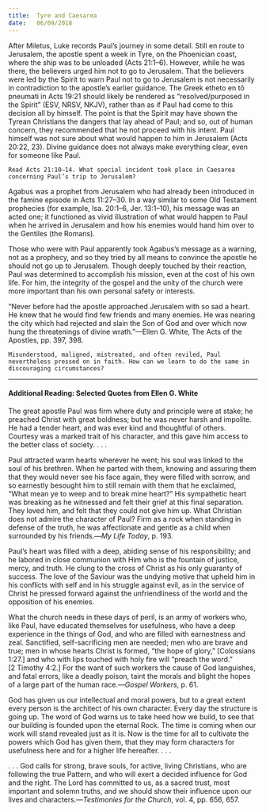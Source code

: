 ```yaml
---
title:  Tyre and Caesarea
date:   06/09/2018
---
```


After Miletus, Luke records Paul’s journey in some detail. Still en route to Jerusalem, the apostle spent a week in Tyre, on the Phoenician coast, where the ship was to be unloaded (Acts 21:1–6). However, while he was there, the believers urged him not to go to Jerusalem. That the believers were led by the Spirit to warn Paul not to go to Jerusalem is not necessarily in contradiction to the apostle’s earlier guidance. The Greek etheto en tō pneumati in Acts 19:21 should likely be rendered as “resolved/purposed in the Spirit” (ESV, NRSV, NKJV), rather than as if Paul had come to this decision all by himself. The point is that the Spirit may have shown the Tyrean Christians the dangers that lay ahead of Paul; and so, out of human concern, they recommended that he not proceed with his intent. Paul himself was not sure about what would happen to him in Jerusalem (Acts 20:22, 23). Divine guidance does not always make everything clear, even for someone like Paul.

`Read Acts 21:10–14. What special incident took place in Caesarea concerning Paul’s trip to Jerusalem?`

Agabus was a prophet from Jerusalem who had already been introduced in the famine episode in Acts 11:27–30. In a way similar to some Old Testament prophecies (for example, Isa. 20:1–6, Jer. 13:1–10), his message was an acted one; it functioned as vivid illustration of what would happen to Paul when he arrived in Jerusalem and how his enemies would hand him over to the Gentiles (the Romans).

Those who were with Paul apparently took Agabus’s message as a warning, not as a prophecy, and so they tried by all means to convince the apostle he should not go up to Jerusalem. Though deeply touched by their reaction, Paul was determined to accomplish his mission, even at the cost of his own life. For him, the integrity of the gospel and the unity of the church were more important than his own personal safety or interests. 

“Never before had the apostle approached Jerusalem with so sad a heart. He knew that he would find few friends and many enemies. He was nearing the city which had rejected and slain the Son of God and over which now hung the threatenings of divine wrath.”—Ellen G. White, The Acts of the Apostles, pp. 397, 398.

`Misunderstood, maligned, mistreated, and often reviled, Paul nevertheless pressed on in faith. How can we learn to do the same in discouraging circumstances?`

---

#### Additional Reading: Selected Quotes from Ellen G. White

The great apostle Paul was firm where duty and principle were at stake; he preached Christ with great boldness; but he was never harsh and impolite. He had a tender heart, and was ever kind and thoughtful of others. Courtesy was a marked trait of his character, and this gave him access to the better class of society. . . . 

Paul attracted warm hearts wherever he went; his soul was linked to the soul of his brethren. When he parted with them, knowing and assuring them that they would never see his face again, they were filled with sorrow, and so earnestly besought him to still remain with them that he exclaimed, “What mean ye to weep and to break mine heart?” His sympathetic heart was breaking as he witnessed and felt their grief at this final separation. They loved him, and felt that they could not give him up. What Christian does not admire the character of Paul? Firm as a rock when standing in defense of the truth, he was affectionate and gentle as a child when surrounded by his friends.—_My Life Today_, p. 193. 

Paul’s heart was filled with a deep, abiding sense of his responsibility; and he labored in close communion with Him who is the fountain of justice, mercy, and truth. He clung to the cross of Christ as his only guaranty of success. The love of the Saviour was the undying motive that upheld him in his conflicts with self and in his struggle against evil, as in the service of Christ he pressed forward against the unfriendliness of the world and the opposition of his enemies. 

What the church needs in these days of peril, is an army of workers who, like Paul, have educated themselves for usefulness, who have a deep experience in the things of God, and who are filled with earnestness and zeal. Sanctified, self-sacrificing men are needed; men who are brave and true; men in whose hearts Christ is formed, “the hope of glory,” [Colossians 1:27.] and who with lips touched with holy fire will “preach the word.” [2 Timothy 4:2.] For the want of such workers the cause of God languishes, and fatal errors, like a deadly poison, taint the morals and blight the hopes of a large part of the human race.—_Gospel Workers_, p. 61. 

God has given us our intellectual and moral powers, but to a great extent every person is the architect of his own character. Every day the structure is going up. The word of God warns us to take heed how we build, to see that our building is founded upon the eternal Rock. The time is coming when our work will stand revealed just as it is. Now is the time for all to cultivate the powers which God has given them, that they may form characters for usefulness here and for a higher life hereafter. . . . 

. . . God calls for strong, brave souls, for active, living Christians, who are following the true Pattern, and who will exert a decided influence for God and the right. The Lord has committed to us, as a sacred trust, most important and solemn truths, and we should show their influence upon our lives and characters.—_Testimonies for the Church_, vol. 4, pp. 656, 657. 